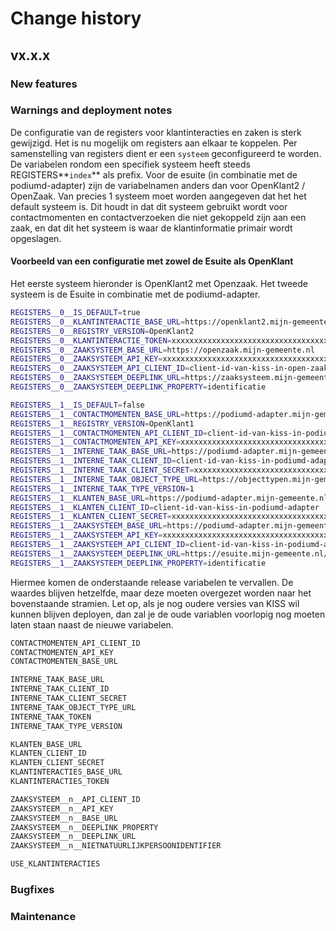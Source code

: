 # Change history

## vx.x.x

### New features

### Warnings and deployment notes

De configuratie van de registers voor klantinteracties en zaken is sterk gewijzigd. Het is nu mogelijk om registers aan elkaar te koppelen. Per samenstelling van registers dient er een `systeem` geconfigureerd te worden. De variabelen rondom een specifiek systeem heeft steeds REGISTERS**`index`** als prefix. Voor de esuite (in combinatie met de podiumd-adapter) zijn de variabelnamen anders dan voor OpenKlant2 / OpenZaak. Van precies 1 systeem moet worden aangegeven dat het het default systeem is. Dit houdt in dat dit systeem gebruikt wordt voor contactmomenten en contactverzoeken die niet gekoppeld zijn aan een zaak, en dat dit het systeem is waar de klantinformatie primair wordt opgeslagen.

#### Voorbeeld van een configuratie met zowel de Esuite als OpenKlant

Het eerste systeem hieronder is OpenKlant2 met Openzaak. Het tweede systeem is de Esuite in combinatie met de podiumd-adapter.

```sh
REGISTERS__0__IS_DEFAULT=true
REGISTERS__0__KLANTINTERACTIE_BASE_URL=https://openklant2.mijn-gemeente.nl/klantinteracties
REGISTERS__0__REGISTRY_VERSION=OpenKlant2
REGISTERS__0__KLANTINTERACTIE_TOKEN=xxxxxxxxxxxxxxxxxxxxxxxxxxxxxxxxxxxxxx
REGISTERS__0__ZAAKSYSTEEM_BASE_URL=https://openzaak.mijn-gemeente.nl
REGISTERS__0__ZAAKSYSTEEM_API_KEY=xxxxxxxxxxxxxxxxxxxxxxxxxxxxxxxxxxxxxx
REGISTERS__0__ZAAKSYSTEEM_API_CLIENT_ID=client-id-van-kiss-in-open-zaak
REGISTERS__0__ZAAKSYSTEEM_DEEPLINK_URL=https://zaaksysteem.mijn-gemeente.nl
REGISTERS__0__ZAAKSYSTEEM_DEEPLINK_PROPERTY=identificatie

REGISTERS__1__IS_DEFAULT=false
REGISTERS__1__CONTACTMOMENTEN_BASE_URL=https://podiumd-adapter.mijn-gemeente.nl
REGISTERS__1__REGISTRY_VERSION=OpenKlant1
REGISTERS__1__CONTACTMOMENTEN_API_CLIENT_ID=client-id-van-kiss-in-podiumd-adapter
REGISTERS__1__CONTACTMOMENTEN_API_KEY=xxxxxxxxxxxxxxxxxxxxxxxxxxxxxxxxxxxxxx
REGISTERS__1__INTERNE_TAAK_BASE_URL=https://podiumd-adapter.mijn-gemeente.nl
REGISTERS__1__INTERNE_TAAK_CLIENT_ID=client-id-van-kiss-in-podiumd-adapter
REGISTERS__1__INTERNE_TAAK_CLIENT_SECRET=xxxxxxxxxxxxxxxxxxxxxxxxxxxxxxxxxxxxxx-
REGISTERS__1__INTERNE_TAAK_OBJECT_TYPE_URL=https://objecttypen.mijn-gemeente.nl/api/v2/objecttypes/1df73259-1a58-4180-bf98-598eefc184d4
REGISTERS__1__INTERNE_TAAK_TYPE_VERSION=1
REGISTERS__1__KLANTEN_BASE_URL=https://podiumd-adapter.mijn-gemeente.nl/klanten
REGISTERS__1__KLANTEN_CLIENT_ID=client-id-van-kiss-in-podiumd-adapter
REGISTERS__1__KLANTEN_CLIENT_SECRET=xxxxxxxxxxxxxxxxxxxxxxxxxxxxxxxxxxxxxx
REGISTERS__1__ZAAKSYSTEEM_BASE_URL=https://podiumd-adapter.mijn-gemeente.nl
REGISTERS__1__ZAAKSYSTEEM_API_KEY=xxxxxxxxxxxxxxxxxxxxxxxxxxxxxxxxxxxxxx
REGISTERS__1__ZAAKSYSTEEM_API_CLIENT_ID=client-id-van-kiss-in-podiumd-adapter
REGISTERS__1__ZAAKSYSTEEM_DEEPLINK_URL=https://esuite.mijn-gemeente.nl/mp/zaak/
REGISTERS__1__ZAAKSYSTEEM_DEEPLINK_PROPERTY=identificatie
```

Hiermee komen de onderstaande release variabelen te vervallen. 
De waardes blijven hetzelfde, maar deze moeten overgezet worden naar het bovenstaande stramien.
Let op, als je nog oudere versies van KISS wil kunnen blijven deployen, dan zal je de oude variablen voorlopig nog moeten laten staan naast de nieuwe variabelen. 

```sh
CONTACTMOMENTEN_API_CLIENT_ID
CONTACTMOMENTEN_API_KEY
CONTACTMOMENTEN_BASE_URL

INTERNE_TAAK_BASE_URL
INTERNE_TAAK_CLIENT_ID
INTERNE_TAAK_CLIENT_SECRET
INTERNE_TAAK_OBJECT_TYPE_URL
INTERNE_TAAK_TOKEN
INTERNE_TAAK_TYPE_VERSION

KLANTEN_BASE_URL
KLANTEN_CLIENT_ID
KLANTEN_CLIENT_SECRET
KLANTINTERACTIES_BASE_URL
KLANTINTERACTIES_TOKEN

ZAAKSYSTEEM__n__API_CLIENT_ID
ZAAKSYSTEEM__n__API_KEY
ZAAKSYSTEEM__n__BASE_URL
ZAAKSYSTEEM__n__DEEPLINK_PROPERTY
ZAAKSYSTEEM__n__DEEPLINK_URL
ZAAKSYSTEEM__n__NIETNATUURLIJKPERSOONIDENTIFIER

USE_KLANTINTERACTIES
```

### Bugfixes

### Maintenance
